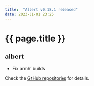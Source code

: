```yaml
---
title:  "Albert v0.18.1 released"
date: 2023-01-01 23:25
---
```


# {{ page.title }}

## albert

* Fix armhf builds

Check the [GitHub repositories](https://github.com/albertlauncher/albert/commits/v0.18.1) for details.
